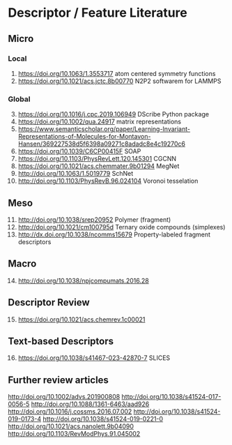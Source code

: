 # Descriptor / Feature Literature

## Micro
 
### Local

1. https://doi.org/10.1063/1.3553717 atom centered symmetry functions
2. https://doi.org/10.1021/acs.jctc.8b00770 N2P2 softwarem for LAMMPS
 
### Global

3. https://doi.org/10.1016/j.cpc.2019.106949 DScribe Python package
4. https://doi.org/10.1002/qua.24917 matrix representations
5. https://www.semanticscholar.org/paper/Learning-Invariant-Representations-of-Molecules-for-Montavon-Hansen/369227538d5f6398a09271c8adadc8e4c19270c6
6. https://doi.org/10.1039/C6CP00415F SOAP
7. https://doi.org/10.1103/PhysRevLett.120.145301 CGCNN
8. https://doi.org/10.1021/acs.chemmater.9b01294 MegNet
9. http://doi.org/10.1063/1.5019779 SchNet
10. http://doi.org/10.1103/PhysRevB.96.024104 Voronoi tesselation
 
## Meso

11. http://doi.org/10.1038/srep20952 Polymer (fragment)
12. http://doi.org/10.1021/cm100795d Ternary oxide compounds (simplexes)
13. http://dx.doi.org/10.1038/ncomms15679 Property-labeled fragment descriptors
 
## Macro
 
14. http://doi.org/10.1038/npjcompumats.2016.28
 
## Descriptor Review

15. https://doi.org/10.1021/acs.chemrev.1c00021

## Text-based Descriptors

16. https://doi.org/10.1038/s41467-023-42870-7 SLICES

## Further review articles

http://doi.org/10.1002/advs.201900808
http://doi.org/10.1038/s41524-017-0056-5
http://doi.org/10.1088/1361-6463/aad926
http://doi.org/10.1016/j.cossms.2016.07.002
http://doi.org/10.1038/s41524-019-0173-4
http://doi.org/10.1038/s41524-019-0221-0
http://doi.org/10.1021/acs.nanolett.9b04090
http://doi.org/10.1103/RevModPhys.91.045002